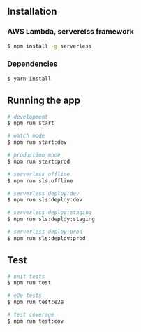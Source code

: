 ## Installation

### AWS Lambda, serverelss framework

```bash
$ npm install -g serverless
```

### Dependencies

```bash
$ yarn install
```

## Running the app

```bash
# development
$ npm run start

# watch mode
$ npm run start:dev

# production mode
$ npm run start:prod

# serverless offline
$ npm run sls:offline

# serverless deploy:dev
$ npm run sls:deploy:dev

# serverless deploy:staging
$ npm run sls:deploy:staging

# serverless deploy:prod
$ npm run sls:deploy:prod
```

## Test

```bash
# unit tests
$ npm run test

# e2e tests
$ npm run test:e2e

# test coverage
$ npm run test:cov
```
